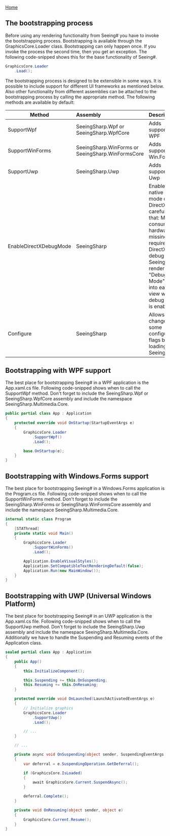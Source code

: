 [Home](README.md)

## The bootstrapping process
Before using any rendering functionality from Seeing# you have to invoke the bootstrapping process. Bootstrapping is available through the GraphicsCore.Loader class. Bootstrapping can only happen once. If you invoke the process the second time, then you get an exception. The following code-snipped shows this for the base functionality of Seeing#. 

```csharp
GraphicsCore.Loader
    .Load();
```

The bootstrapping process is designed to be extensible in some ways. It is possible to include support for different UI frameworks as mentioned below. Also other functionality from different assemblies can be attached to the bootstrapping process by calling the appropriate method. The following methods are available by default:

|Method                  |Assembly                                          |Description
|------------------------|:-------------------------------------------------|:-----------------------------------
|SupportWpf              |SeeingSharp.Wpf or SeeingSharp.WpfCore            |Adds support for WPF
|SupportWinForms         |SeeingSharp.WinForms or SeeingSharp.WinFormsCore  |Adds support for Win.Forms
|SupportUwp              |SeeingSharp.Uwp                                   |Adds support for Uwp
|EnableDirectXDebugMode  |SeeingSharp                                       |Enables native debug mode of DirectX. Be careful with that: Most of consumer hardware is missing the required DirectX debug dlls. Seeing# renders a "Debug-Mode" hint into each view when debug mode is enabled.
|Configure               |SeeingSharp                                       |Allows to change some configuration flags before loading Seeing#

## Bootstrapping with WPF support
The best place for bootstrapping Seeing# in a WPF application is the App.xaml.cs file. Following code-snipped shows when to call the SupportWpf method. Don't forget to include the SeeingSharp.Wpf or SeeingSharp.WpfCore assembly and include the namespace SeeingSharp.Multimedia.Core.

```csharp
public partial class App : Application
{
    protected override void OnStartup(StartupEventArgs e)
    {
        GraphicsCore.Loader
            .SupportWpf()
            .Load();

        base.OnStartup(e);
    }
}
```

## Bootstrapping with Windows.Forms support
The best place for bootstrapping Seeing# in a Windows.Forms application is the Program.cs file. Following code-snipped shows when to call the SupportWinForms method. Don't forget to include the SeeingSharp.WinForms or SeeingSharp.WinFormsCore assembly and include the namespace SeeingSharp.Multimedia.Core.

```csharp
internal static class Program
{
    [STAThread]
    private static void Main()
    {
        GraphicsCore.Loader
            .SupportWinForms()
            .Load();

        Application.EnableVisualStyles();
        Application.SetCompatibleTextRenderingDefault(false);
        Application.Run(new MainWindow());
    }
}
```
## Bootstrapping with UWP (Universal Windows Platform)
The best place for bootstrapping Seeing# in an UWP application is the App.xaml.cs file. Following code-snipped shows when to call the SupportUwp method. Don't forget to include the SeeingSharp.Uwp assembly and include the namespace SeeingSharp.Multimedia.Core. Additionally we have to handle the Suspending and Resuming events of the Application class.

```csharp
sealed partial class App : Application
{
    public App()
    {
        this.InitializeComponent();

        this.Suspending += this.OnSuspending;
        this.Resuming += this.OnResuming;
    }

    protected override void OnLaunched(LaunchActivatedEventArgs e)
    {
        // Initialize graphics
        GraphicsCore.Loader
            .SupportUwp()
            .Load();

        // ...
    }

    // ...

    private async void OnSuspending(object sender, SuspendingEventArgs e)
    {
        var deferral = e.SuspendingOperation.GetDeferral();

        if (GraphicsCore.IsLoaded)
        {
            await GraphicsCore.Current.SuspendAsync();
        }

        deferral.Complete();
    }

    private void OnResuming(object sender, object e)
    {
        GraphicsCore.Current.Resume();
    }
}
```
